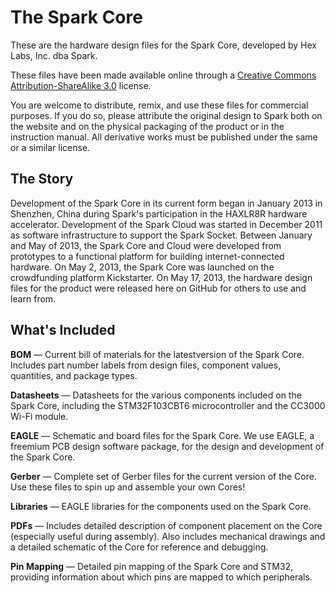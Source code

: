 The Spark Core
=====

These are the hardware design files for the Spark Core, developed by Hex Labs, Inc. dba Spark.

These files have been made available online through a [Creative Commons Attribution-ShareAlike 3.0](http://creativecommons.org/licenses/by-sa/3.0/) license.

You are welcome to distribute, remix, and use these files for commercial purposes. If you do so, please attribute the original design to Spark both on the website and on the physical packaging of the product or in the instruction manual. All derivative works must be published under the same or a similar license.

## The Story

Development of the Spark Core in its current form began in January 2013 in Shenzhen, China during Spark's participation in the HAXLR8R hardware accelerator.  Development of the Spark Cloud was started in December 2011 as software infrastructure to support the Spark Socket.  Between January and May of 2013, the Spark Core and Cloud were developed from prototypes to a functional platform for building internet-connected hardware.  On May 2, 2013, the Spark Core was launched on the crowdfunding platform Kickstarter.  On May 17, 2013, the hardware design files for the product were released here on GitHub for others to use and learn from.

## What's Included

**BOM** — Current bill of materials for the latestversion of the Spark Core.  Includes part number labels from design files, component values, quantities, and package types.

**Datasheets** — Datasheets for the various components included on the Spark Core, including the STM32F103CBT6 microcontroller and the CC3000 Wi-Fi module.

**EAGLE** — Schematic and board files for the Spark Core.  We use EAGLE, a freemium PCB design software package, for the design and development of the Spark Core.

**Gerber** — Complete set of Gerber files for the current version of the Core.  Use these files to spin up and assemble your own Cores!

**Libraries** — EAGLE libraries for the components used on the Spark Core.

**PDFs** — Includes detailed description of component placement on the Core (especially useful during assembly).  Also includes mechanical drawings and a detailed schematic of the Core for reference and debugging.

**Pin Mapping** — Detailed pin mapping of the Spark Core and STM32, providing information about which pins are mapped to which peripherals.
